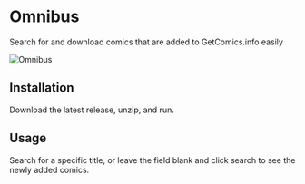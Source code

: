 # Omnibus
Search for and download comics that are added to GetComics.info easily

![Omnibus](https://i.imgur.com/UohUPuI.png)

## Installation
Download the latest release, unzip, and run.


## Usage
Search for a specific title, or leave the field blank and click search to see the newly added comics.
